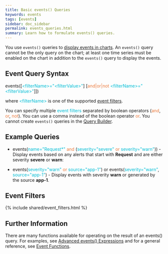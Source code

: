 ```yaml
---
title: Basic events() Queries
keywords: events
tags: [events]
sidebar: doc_sidebar
permalink: events_queries.html
summary: Learn how to formulate events() queries.
---
```

You use `events()` queries to [display events in charts](charts_events_displaying). An `events()` query cannot be the only query on the chart; at least one time series must be enabled on the chart in addition to the `events()` query to display the events. 

## Event Query Syntax
 
events(\[<span style="color: #00BCD4;">\<filterName\>="\<filterValue\>"</span>\] \[<span style="color: #eb7a3d;">and\|or\|not</span> <span style="color: #00BCD4;">\<filterName\>="\<filterValue\>"</span>\]])

where <span style="color: #00BCD4;">\<filterName\></span> is one of the supported [event filters](#filters). 

You can specify multiple <span style="color: #00BCD4;">event filters</span> separated by boolean operators (<span style="color: #eb7a3d;">and</span>, <span style="color: #eb7a3d;">or</span>, <span style="color: #eb7a3d;">not</span>). You can use a comma instead of the boolean operator <span style="color: #eb7a3d;">or</span>. You cannot create `events()` queries in the [Query Builder](query_language_query_builder).
 
## Example Queries
 
- events(<span style="color: #00BCD4;">name="Request\*"</span> <span style="color: #eb7a3d;">and</span> (<span style="color: #00BCD4;">severity="severe"</span> <span style="color: #eb7a3d;">or</span> <span style="color: #00BCD4;">severity="warn"</span>)) - Display events based on any alerts that start with **Request** and are either severity **severe** or **warn**:

- events(<span style="color: #00BCD4;">severity="warn"</span> <span style="color: #eb7a3d;">or</span> <span style="color: #00BCD4;">source="app-1"</span>) or events(<span style="color: #00BCD4;">severity="warn"</span>, <span style="color: #00BCD4;">source="app-1"</span>) - Display events with severity **warn** or generated by the source **app-1**.

<a name="filters"></a>


## Event Filters

{% include shared/event_filters.html %}
 
## Further Information
There are many functions available for operating on the result of an events() query. For examples, see [Advanced events() Expressions](events_queries_advanced) and for a general reference, see [Event Functions](query_language_reference#event-functions).


